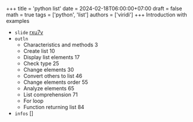 +++
title = 'python list'
date = 2024-02-18T06:00:00+07:00
draft = false
math = true
tags = ['python', 'list']
authors = ['viridi']
+++
Introduction with examples <!--more-->

+ `slide` [rxu7v](https://osf.io/rxu7v)
+ `outln`
  - Characteristics and methods 3
  - Create list 10
  - Display list elements 17
  - Check type 25
  - Change elements 30
  - Convert others to list 46
  - Change elements order 55
  - Analyze elements 65
  - List comprehension 71
  - For loop
  - Function returning list 84
+ `infos` []
